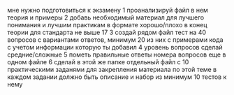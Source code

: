 мне нужно подготовиться к экзамену
1 проанализируй файл в нем теория и примеры
2 добавь необходимый материал для лучшего понимания и лучшим практикам в формате хорошо/плохо в конец теории для стандарта не выше 17
3 создай рядом файл тест на 40 вопросов с вариантами ответов, минимум 20 из них с примерами кода с учетом информации которую ты добавил
4 уровень вопросов сделай средние/сложные
5 пометь правильные ответы номера вопросов еще в одном файле
6 сделай в этой же папке отдельный файл с 10 практическими заданями для закрепления материала по этой теме в каждом задании должно быть описание и набор из минимум 10 тестов к нему